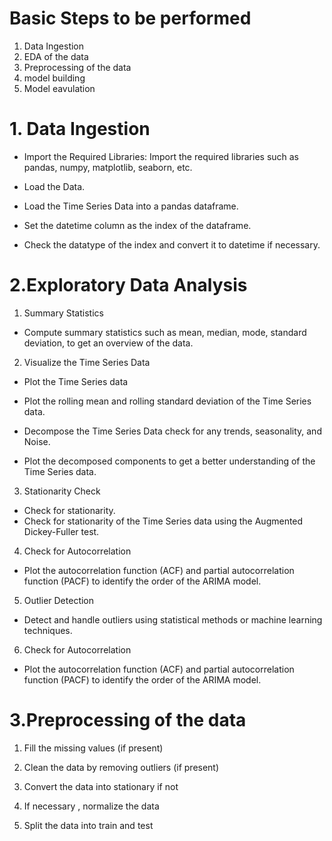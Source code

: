 # Basic Steps to be performed 

1. Data Ingestion 
2. EDA of the data 
3. Preprocessing of the data 
4. model building 
5. Model eavulation 


# 1. Data Ingestion

* Import the Required Libraries: Import the required libraries such as pandas, numpy, matplotlib, seaborn, etc.

* Load the Data.

* Load the Time Series Data into a pandas dataframe.

* Set the datetime column as the index of the dataframe.

* Check the datatype of the index and convert it to datetime if necessary.


# 2.Exploratory Data Analysis 

1. Summary Statistics
- Compute summary statistics such as mean, median, mode, standard deviation, to get an overview of the data.

2. Visualize the Time Series Data
- Plot the Time Series data 

- Plot the rolling mean and rolling standard deviation of the Time Series data.
- Decompose the Time Series Data check for any trends, seasonality, and Noise.
- Plot the decomposed components to get a better understanding of the Time Series data.

3. Stationarity Check
- Check for stationarity.
- Check for stationarity of the Time Series data using the Augmented Dickey-Fuller test.

4. Check for Autocorrelation
- Plot the autocorrelation function (ACF) and partial autocorrelation function (PACF) to identify the order of the ARIMA model.

5. Outlier Detection
- Detect and handle outliers using statistical methods or machine learning techniques.

6. Check for Autocorrelation
- Plot the autocorrelation function (ACF) and partial autocorrelation function (PACF) to identify the order of the ARIMA model.



# 3.Preprocessing of the data 

1. Fill the missing values  (if present)

2. Clean the data by removing outliers (if present)

3. Convert the data into stationary if not 

4. If necessary , normalize the data 

5. Split the data into train and test 
 